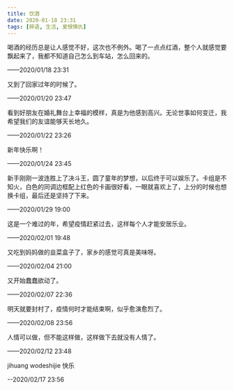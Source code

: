 ```yaml
---
title: 饮酒
date: 2020-01-18 23:31
tags: [碎语, 生活, 爱恨情仇]
---
```


喝酒的经历总是让人感觉不好，这次也不例外。喝了一点点红酒，整个人就感觉要飘起来了，我都不知道自己怎么到车站，怎么回来的。

——2020/01/18 23:31

又到了回家过年的时候了。

——2020/01/20 23:47

看到好朋友在婚礼舞台上幸福的模样，真是为他感到高兴。无论世事如何变迁，我希望我们的友谊能够天长地久。

——2020/01/22 23:26

新年快乐啊！

——2020/01/24 23:45

新手刚刚一波连胜上了决斗王，圆了童年的梦想，以后终于可以娱乐了。卡组是不知火，白色的同调边框配上红色的卡画很好看，一眼就喜欢上了，上分的时候也想换卡组，最后还是坚持了下来。

——2020/01/29 19:00

这是一个难过的年，希望疫情赶紧过去，这样每个人才能安居乐业。

——2020/02/01 19:48

又吃到妈妈做的韭菜盒子了，家乡的感觉可真是美味呀。

——2020/02/04 21:00

又开始蠢蠢欲动了。

——2020/02/07 22:36

明天就要封村了，疫情何时才能结束啊，似乎愈演愈烈了。

——2020/02/08 23:56

人情可以做，但不能这样做，这样做下去就没有人情了。

——2020/02/12 23:48

jihuang wodeshijie 快乐

--2020/02/17 23:56

